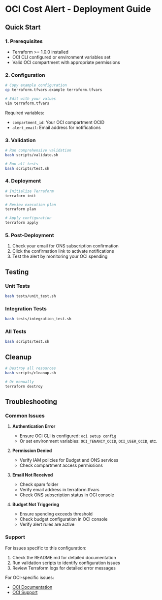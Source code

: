 # OCI Cost Alert - Deployment Guide

## Quick Start

### 1. Prerequisites

- Terraform >= 1.0.0 installed
- OCI CLI configured or environment variables set
- Valid OCI compartment with appropriate permissions

### 2. Configuration

```bash
# Copy example configuration
cp terraform.tfvars.example terraform.tfvars

# Edit with your values
vim terraform.tfvars
```

Required variables:
- `compartment_id`: Your OCI compartment OCID
- `alert_email`: Email address for notifications

### 3. Validation

```bash
# Run comprehensive validation
bash scripts/validate.sh

# Run all tests
bash scripts/test.sh
```

### 4. Deployment

```bash
# Initialize Terraform
terraform init

# Review execution plan
terraform plan

# Apply configuration
terraform apply
```

### 5. Post-Deployment

1. Check your email for ONS subscription confirmation
2. Click the confirmation link to activate notifications
3. Test the alert by monitoring your OCI spending

## Testing

### Unit Tests
```bash
bash tests/unit_test.sh
```

### Integration Tests
```bash
bash tests/integration_test.sh
```

### All Tests
```bash
bash scripts/test.sh
```

## Cleanup

```bash
# Destroy all resources
bash scripts/cleanup.sh

# Or manually
terraform destroy
```

## Troubleshooting

### Common Issues

1. **Authentication Error**
   - Ensure OCI CLI is configured: `oci setup config`
   - Or set environment variables: `OCI_TENANCY_OCID`, `OCI_USER_OCID`, etc.

2. **Permission Denied**
   - Verify IAM policies for Budget and ONS services
   - Check compartment access permissions

3. **Email Not Received**
   - Check spam folder
   - Verify email address in terraform.tfvars
   - Check ONS subscription status in OCI console

4. **Budget Not Triggering**
   - Ensure spending exceeds threshold
   - Check budget configuration in OCI console
   - Verify alert rules are active

### Support

For issues specific to this configuration:
1. Check the README.md for detailed documentation
2. Run validation scripts to identify configuration issues
3. Review Terraform logs for detailed error messages

For OCI-specific issues:
- [OCI Documentation](https://docs.oracle.com/en-us/iaas/)
- [OCI Support](https://www.oracle.com/support/)